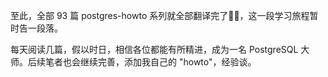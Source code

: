 至此，全部 93 篇 postgres-howto 系列就全部翻译完了🎉🎉，这一段学习旅程暂时告一段落。

每天阅读几篇，假以时日，相信各位都能有所精进，成为一名 PostgreSQL 大师。后续笔者也会继续完善，添加我自己的 "howto"，经验谈。
